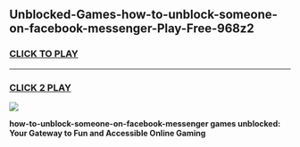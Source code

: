 
## Unblocked-Games-how-to-unblock-someone-on-facebook-messenger-Play-Free-968z2
<h3>
<a href="https://premium76.site?title=how-to-unblock-someone-on-facebook-messenger&ref=18A1">CLICK TO PLAY</a></h3>
<hr>

<h3>
<a href="https://premium76.site?title=how-to-unblock-someone-on-facebook-messenger&ref=18A1">CLICK 2 PLAY</a>
  
</h3>

<a href="https://premium76.site?title=how-to-unblock-someone-on-facebook-messenger&ref=18A1"><img src="https://clearcache.store/games.png"></a>


**how-to-unblock-someone-on-facebook-messenger games unblocked: Your Gateway to Fun and Accessible Online Gaming**
